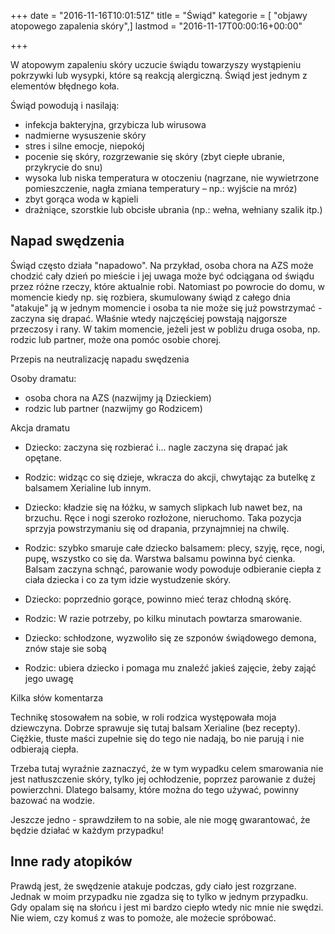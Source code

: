 +++
date = "2016-11-16T10:01:51Z"
title = "Świąd"
kategorie = [ "objawy atopowego zapalenia skóry",]
lastmod = "2016-11-17T00:00:16+00:00"

+++

W atopowym zapaleniu skóry uczucie świądu towarzyszy wystąpieniu pokrzywki lub
wysypki, które są reakcją alergiczną. Świąd jest jednym z elementów błędnego
koła.

Świąd powodują i nasilają:

- infekcja bakteryjna, grzybicza lub wirusowa
- nadmierne wysuszenie skóry
- stres i silne emocje, niepokój
- pocenie się skóry, rozgrzewanie się skóry (zbyt ciepłe ubranie, przykrycie do
  snu)
- wysoka lub niska temperatura w otoczeniu (nagrzane, nie wywietrzone
  pomieszczenie, nagła zmiana temperatury – np.: wyjście na mróz)
- zbyt gorąca woda w kąpieli
- drażniące, szorstkie lub obcisłe ubrania (np.: wełna, wełniany szalik itp.)

## Napad swędzenia

Świąd często działa "napadowo". Na przykład, osoba chora na AZS może chodzić
cały dzień po mieście i jej uwaga może być odciągana od świądu przez różne
rzeczy, które aktualnie robi. Natomiast po powrocie do domu, w momencie kiedy
np. się rozbiera, skumulowany świąd z całego dnia "atakuje" ją w jednym momencie
i osoba ta nie może się już powstrzymać - zaczyna się drapać. Właśnie wtedy
najczęściej powstają najgorsze przeczosy i rany. W takim momencie, jeżeli jest w
pobliżu druga osoba, np. rodzic lub partner, może ona pomóc osobie chorej.

Przepis na neutralizację napadu swędzenia

Osoby dramatu:

- osoba chora na AZS (nazwijmy ją Dzieckiem)
- rodzic lub partner (nazwijmy go Rodzicem)

Akcja dramatu

- Dziecko: zaczyna się rozbierać i... nagle zaczyna się drapać jak opętane.
- Rodzic: widząc co się dzieje, wkracza do akcji, chwytając za butelkę z
  balsamem Xerialine lub innym.
- Dziecko: kładzie się na łóżku, w samych slipkach lub nawet bez, na brzuchu.
  Ręce i nogi szeroko rozłożone, nieruchomo. Taka pozycja sprzyja powstrzymaniu
  się od drapania, przynajmniej na chwilę.
- Rodzic: szybko smaruje całe dziecko balsamem: plecy, szyję, ręce, nogi,
  pupę, wszystko co się da. Warstwa balsamu powinna być cienka. Balsam zaczyna
  schnąć, parowanie wody powoduje odbieranie ciepła z ciała dziecka i co za tym
  idzie wystudzenie skóry.

- Dziecko: poprzednio gorące, powinno mieć teraz chłodną skórę.
- Rodzic: W razie potrzeby, po kilku minutach powtarza smarowanie.
- Dziecko: schłodzone, wyzwoliło się ze szponów świądowego demona, znów staje
  sie sobą
- Rodzic: ubiera dziecko i pomaga mu znaleźć jakieś zajęcie, żeby zająć jego
  uwagę

Kilka słów komentarza

Technikę stosowałem na sobie, w roli rodzica występowała moja dziewczyna. Dobrze
sprawuje się tutaj balsam Xerialine (bez recepty). Ciężkie, tłuste maści
zupełnie się do tego nie nadają, bo nie parują i nie odbierają ciepła.

Trzeba tutaj wyraźnie zaznaczyć, że w tym wypadku celem smarowania nie jest
natłuszczenie skóry, tylko jej ochłodzenie, poprzez parowanie z dużej
powierzchni. Dlatego balsamy, które można do tego używać, powinny bazować na
wodzie.

Jeszcze jedno - sprawdziłem to na sobie, ale nie mogę gwarantować, że będzie
działać w każdym przypadku!

## Inne rady atopików

Prawdą jest, że swędzenie atakuje podczas, gdy ciało jest rozgrzane. Jednak w
moim przypadku nie zgadza się to tylko w jednym przypadku. Gdy opalam się na
słońcu i jest mi bardzo ciepło wtedy nic mnie nie swędzi. Nie wiem, czy komuś z
was to pomoże, ale możecie spróbować.
